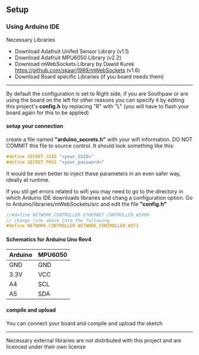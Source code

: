 ## Setup

### Using Arduino IDE
Necessary Libraries
- Download Adafruit Unifed Sensor Library (v1.1)
- Download Adafruit MPU6050 Library (v2.2)
- Download mWebSockets Library by Dawid Kurek https://github.com/skaarj1989/mWebSockets (v1.6)
- Download Board specific Libraries (if you board needs them)

--- 

By default the configuration is set to Right side, if you are Southpaw or are using the board on the left for other reasons you can specify it by editing this project's **config.h** by replacing "R" with "L" (you will have to flash your board again for this to be applied)


#### setup your connection
create a file named **"arduino_secrets.h"**  with your wifi information. DO NOT COMMIT this file to source control.
It should look something like this:
```c
#define SECRET_SSID "<your_SSID>"
#define SECRET_PASS "<your_password>"
```
It would be even better to inject these parameters in an even safer way, ideally at runtime.


If you stil get errors related to wifi you may need to go to the directory in which Arduino IDE downloads libraries and chang a configuration option.
Go to Arduino/libraries/mWebSockets/src and edit the file **"config.h"** 

```c
//#define NETWORK_CONTROLLER ETHERNET_CONTROLLER_W5X00 
// change line above into the following 
#define NETWORK_CONTROLLER NETWORK_CONTROLLER_WIFI
```

#### Schematics for Arduino Uno Rev4
| Arduino | MPU6050|
|---------| -------|
| GND | GND|
| 3.3V | VCC |
| A4 | SCL |
| A5 | SDA | 

#### compile and upload
You can connect your board and compile and upload the sketch


---

Necessary external libraries are not distributed with this project and are licenced under their own license
